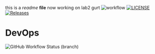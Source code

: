 this is a _readme_ **file**
now working on lab2
gurt
![workflow](https://github.com/AndrewRobsonNapier/SEM/actions/workflows/main.yml/badge.svg)
[![LICENSE](https://img.shields.io/github/license/AndrewRobsonNapier/devops.svg?style=flat-square)](https://github.com/AndrewRobsonNapier/devops/blob/master/LICENSE)
[![Releases](https://img.shields.io/github/release/AndrewRobsonNapier/devops/all.svg?style=flat-square)](https://github.com/AndrewRobsonNapier/devops/releases)
# DevOps
![GitHub Workflow Status (branch)](https://img.shields.io/github/workflow/status/AndrewRobsonNapier/SEM/main.yml/<branch>?style=flat-square)